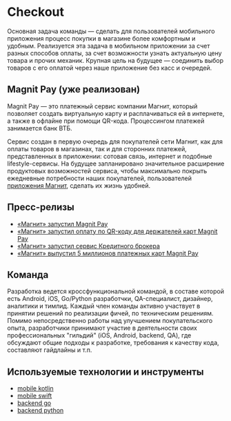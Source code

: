 # Checkout

Основная задача команды — сделать для пользователей мобильного приложения процесс покупки  в магазине более комфортным и удобным.
Реализуется эта задача в мобильном приложении за счет разных способов оплаты, за счет возможности узнать актуальную цену товара и прочих механик. Крупная цель на будущее — соединить выбор товаров с его оплатой через наше приложение без касс и очередей.

## Magnit Pay (уже реализован)

Magnit Pay — это платежный сервис компании Магнит, который позволяет создать виртуальную карту и расплачиваться ей в интернете, а также в офлайне при помощи QR-кода. Процессингом платежей занимается банк ВТБ.

Сервис создан в первую очередь для покупателей сети Магнит, как для оплаты товаров в магазинах, так и для сторонних платежей, представленных в приложении: сотовая связь, интернет и подобные lifestyle-сервисы. На будущее запланировано значительное расширение продуктовых возможностей сервиса, чтобы максимально покрыть ежедневные потребности наших покупателей, пользователей [приложения Магнит](https://moy.magnit.ru/app), сделать их жизнь удобней.

## Пресс-релизы

* [«Магнит» запустил Magnit Pay](https://www.magnit.com/ru/media/press-releases/magnit-zapustil-magnit-pay/)
* [«Магнит» запустил оплату по QR-коду для держателей карт Magnit Pay](https://www.magnit.com/ru/media/press-releases/magnit-zapustil-oplatu-po-qr-kodu-dlya-derzhateley-kart-magnit-pay/)
* [«Магнит» запустил сервис Кредитного брокера](https://www.magnit.com/ru/media/press-releases/magnit-zapustil-servis-kreditnogo-brokera/)
* [«Магнит» выпустил 5 миллионов платежных карт Magnit Pay](https://www.magnit.com/ru/media/press-releases/magnit-vypustil-5-millionov-platezhnykh-kart-magnit-pay/)

## Команда

Разработка ведется кроссфункциональной командой, в составе которой есть Android, iOS, Go/Python разработчки, QA-специалист, дизайнер, аналитики и тимлид. Каждый член команды активно участвует в принятии решений по реализации фичей, по техническим решениям. Помимо непосредственно работы над улучшением покупательского опыта, разработчики принимают участие в деятельности своих профессиональных "гильдий" (iOS, Android, backend, QA), где обсуждают общие подходы к разработке, требования к качеству кода, составляют гайдлайны и т.п.

## Используемые технологии и инструменты

* [mobile kotlin](tech/kotlin.md)
* [mobile swift](tech/swift.md)
* [backend go](tech/golang.md)
* [backend python](tech/python.md)


